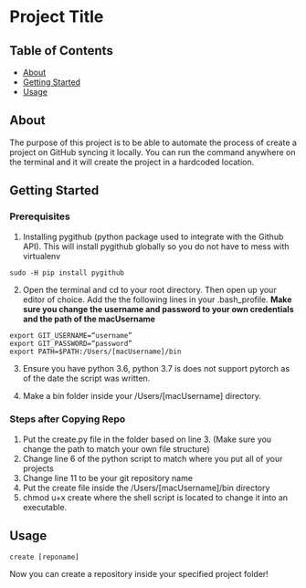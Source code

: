 # Project Title

## Table of Contents
+ [About](#about)
+ [Getting Started](#getting_started)
+ [Usage](#usage)

## About <a name = "about"></a>
The purpose of this project is to be able to automate the process of create a project on GitHub syncing it locally. You can run the command anywhere on the terminal and it will create the project in a hardcoded location.

## Getting Started <a name = "getting_started"></a>


### Prerequisites

1. Installing pygithub (python package used to integrate with the Github API). This will install pygithub globally so you do not have to mess with virtualenv

```
sudo -H pip install pygithub
```
2. Open the terminal and cd to your root directory. Then open up your editor of choice. Add the the following lines in your .bash_profile. **Make sure you change the username and password to your own credentials and the path of the macUsername**
```
export GIT_USERNAME=“username”
export GIT_PASSWORD=“password”
export PATH=$PATH:/Users/[macUsername]/bin
```
3. Ensure you have python 3.6, python 3.7 is does not support pytorch as of the date the script was written.

4. Make a bin folder inside your /Users/[macUsername] directory.

### Steps after Copying Repo

1. Put the create.py file in the folder based on line 3. (Make sure you change the path to match your own file structure)
2. Change line 6 of the python script to match where you put all of your projects
3. Change line 11 to be your git repository name
4. Put the create file inside the /Users/[macUsername]/bin directory
5. chmod u+x create where the shell script is located to change it into an executable.
## Usage <a name = "usage"></a>

```
create [reponame]
```
Now you can create a repository inside your specified project folder!
